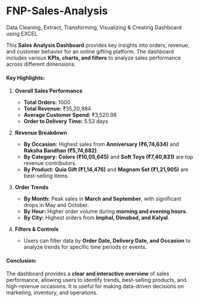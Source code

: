 # FNP-Sales-Analysis
Data Cleaning, Extract, Transforming, Visualizing &amp; Creating Dashboard using EXCEL

This **Sales Analysis Dashboard** provides key insights into orders, revenue, and customer behavior for an online gifting platform. The dashboard includes various **KPIs, charts, and filters** to analyze sales performance across different dimensions.  

#### **Key Highlights:**  
1. **Overall Sales Performance**  
   - **Total Orders:** 1000  
   - **Total Revenue:** ₹35,20,984  
   - **Average Customer Spend:** ₹3,520.98  
   - **Order to Delivery Time:** 5.53 days  

2. **Revenue Breakdown**  
   - **By Occasion:** Highest sales from **Anniversary (₹6,74,634)** and **Raksha Bandhan (₹5,74,682)**.  
   - **By Category:** **Colors (₹10,05,645)** and **Soft Toys (₹7,40,831)** are top revenue contributors.  
   - **By Product:** **Quia Gift (₹1,14,476)** and **Magnam Set (₹1,21,905)** are best-selling items.  

3. **Order Trends**  
   - **By Month:** Peak sales in **March and September**, with significant drops in May and October.  
   - **By Hour:** Higher order volume during **morning and evening hours**.  
   - **By City:** Highest orders from **Imphal, Dimabad, and Kalyal**.  

4. **Filters & Controls**  
   - Users can filter data by **Order Date, Delivery Date, and Occasion** to analyze trends for specific time periods or events.  

#### **Conclusion:**  
The dashboard provides a **clear and interactive overview** of sales performance, allowing users to identify trends, best-selling products, and high-revenue occasions. It is useful for making data-driven decisions on marketing, inventory, and operations.
